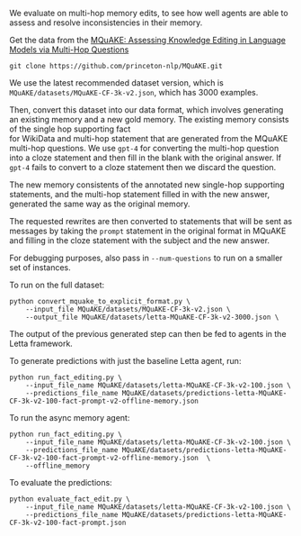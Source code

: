 We evaluate on multi-hop memory edits, to see how well agents are able to assess and resolve inconsistencies in their memory.

Get the data from the [MQuAKE: Assessing Knowledge Editing in Language Models via Multi-Hop Questions](https://arxiv.org/abs/2305.14795)
```
git clone https://github.com/princeton-nlp/MQuAKE.git
```

We use the latest recommended dataset version, which is `MQuAKE/datasets/MQuAKE-CF-3k-v2.json`, which has 3000 examples.

Then, convert this dataset into our data format, which involves generating an existing memory 
and a new gold memory. The existing memory consists of the single hop supporting fact  
for WikiData and multi-hop statement that are generated from the MQuAKE multi-hop questions. 
We use `gpt-4` for converting the multi-hop question into a cloze statement and then fill in
the blank with the original answer. If `gpt-4` fails to convert to a cloze statement then we discard
the question.

The new memory consistents of the annotated new single-hop supporting statements, and the multi-hop
statement filled in with the new answer, generated the same way as the original memory.

The requested rewrites are then converted to statements that will be sent as messages by taking
the `prompt` statement in the original format in MQuAKE and filling in the cloze statement with
the subject and the new answer.

For debugging purposes, also pass in `--num-questions` to run on a smaller set of instances.

To run on the full dataset:
```
python convert_mquake_to_explicit_format.py \
    --input_file MQuAKE/datasets/MQuAKE-CF-3k-v2.json \
    --output_file MQuAKE/datasets/letta-MQuAKE-CF-3k-v2-3000.json \
```


The output of the previous generated step can then be fed to agents in the Letta framework.

To generate predictions with just the baseline Letta agent, run:

```
python run_fact_editing.py \
    --input_file_name MQuAKE/datasets/letta-MQuAKE-CF-3k-v2-100.json \
    --predictions_file_name MQuAKE/datasets/predictions-letta-MQuAKE-CF-3k-v2-100-fact-prompt-v2-offline-memory.json
```

To run the async memory agent:
```
python run_fact_editing.py \
    --input_file_name MQuAKE/datasets/letta-MQuAKE-CF-3k-v2-100.json \
    --predictions_file_name MQuAKE/datasets/predictions-letta-MQuAKE-CF-3k-v2-100-fact-prompt-v2-offline-memory.json  \
    --offline_memory
```

To evaluate the predictions:
```
python evaluate_fact_edit.py \
    --input_file_name MQuAKE/datasets/letta-MQuAKE-CF-3k-v2-100.json \
    --predictions_file_name MQuAKE/datasets/predictions-letta-MQuAKE-CF-3k-v2-100-fact-prompt.json
```